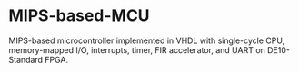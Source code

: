 # MIPS-based-MCU
MIPS-based microcontroller implemented in VHDL with single-cycle CPU, memory-mapped I/O, interrupts, timer, FIR accelerator, and UART on DE10-Standard FPGA.
